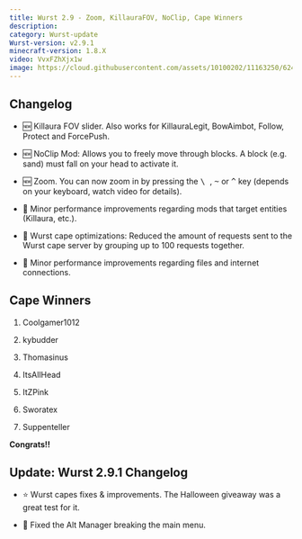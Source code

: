```yaml
---
title: Wurst 2.9 - Zoom, KillauraFOV, NoClip, Cape Winners
description:
category: Wurst-update
Wurst-version: v2.9.1
minecraft-version: 1.8.X
video: VvxFZhXjx1w
image: https://cloud.githubusercontent.com/assets/10100202/11163250/62429f2c-8ac8-11e5-8c50-a48c5b0862bf.jpg
---
```

## Changelog

- :new: Killaura FOV slider. Also works for KillauraLegit, BowAimbot, Follow, Protect and ForcePush.

- :new: NoClip Mod: Allows you to freely move through blocks. A block (e.g. sand) must fall on your head to activate it.

- :new: Zoom. You can now zoom in by pressing the <kbd> \ </kbd>, <kbd>~</kbd> or <kbd>^</kbd> key (depends on your keyboard, watch video for details).

- :rocket: Minor performance improvements regarding mods that target entities (Killaura, etc.).

- :rocket: Wurst cape optimizations: Reduced the amount of requests sent to the Wurst cape server by grouping up to 100 requests together.

- :rocket: Minor performance improvements regarding files and internet connections.

<!--read more-->

## Cape Winners

1. Coolgamer1012

2. kybudder

3. Thomasinus

4. ItsAllHead

5. ItZPink

6. Sworatex

7. Suppenteller

**Congrats!!**

## Update: Wurst 2.9.1 Changelog

- :star: Wurst capes fixes & improvements. The Halloween giveaway was a great test for it.

- :bug: Fixed the Alt Manager breaking the main menu.
